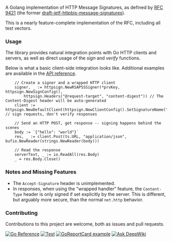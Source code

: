 A Golang implementation of HTTP Message Signatures, as defined by
[RFC 9421](https://www.rfc-editor.org/rfc/rfc9421.html)
(the former [draft-ietf-httpbis-message-signatures](https://datatracker.ietf.org/doc/html/draft-ietf-httpbis-message-signatures)).

This is a nearly feature-complete implementation of the RFC, including all test vectors.

### Usage

The library provides natural integration points with Go HTTP clients and servers, as well as direct usage of the
_sign_ and _verify_ functions.

Below is what a basic client-side integration looks like. Additional examples are available
in the [API reference](https://pkg.go.dev/github.com/yaronf/httpsign).

```cgo
	// Create a signer and a wrapped HTTP client
	signer, _ := httpsign.NewRSAPSSSigner(*prvKey, httpsign.NewSignConfig(),
		httpsign.Headers("@request-target", "content-digest")) // The Content-Digest header will be auto-generated
	client := httpsign.NewDefaultClient(httpsign.NewClientConfig().SetSignatureName("sig1").SetSigner(signer)) // sign requests, don't verify responses

	// Send an HTTP POST, get response -- signing happens behind the scenes
	body := `{"hello": "world"}`
	res, _ := client.Post(ts.URL, "application/json", bufio.NewReader(strings.NewReader(body)))
	
	// Read the response
	serverText, _ := io.ReadAll(res.Body)
	_ = res.Body.Close()
```
### Notes and Missing Features
* The `Accept-Signature` header is unimplemented.
* In responses, when using the "wrapped handler" feature, the `Content-Type` header is only signed if set explicitly by the server. This is different, but arguably more secure, than the normal `net.http` behavior.

### Contributing
Contributions to this project are welcome, both as issues and pull requests.

[![Go Reference](https://pkg.go.dev/badge/github.com/yaronf/httpsign.svg)](https://pkg.go.dev/github.com/yaronf/httpsign)
[![Test](https://github.com/yaronf/httpsign/actions/workflows/test.yml/badge.svg)](https://github.com/yaronf/httpsign/actions/workflows/test.yml)
[![GoReportCard example](https://goreportcard.com/badge/github.com/yaronf/httpsign)](https://goreportcard.com/report/github.com/yaronf/httpsign)
[![Ask DeepWiki](https://deepwiki.com/badge.svg)](https://deepwiki.com/yaronf/httpsign)
